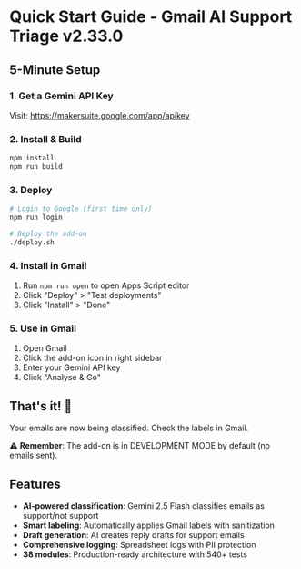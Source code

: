 # Quick Start Guide - Gmail AI Support Triage v2.33.0

## 5-Minute Setup

### 1. Get a Gemini API Key
Visit: https://makersuite.google.com/app/apikey

### 2. Install & Build
```bash
npm install
npm run build
```

### 3. Deploy
```bash
# Login to Google (first time only)
npm run login

# Deploy the add-on
./deploy.sh
```

### 4. Install in Gmail
1. Run `npm run open` to open Apps Script editor
2. Click "Deploy" > "Test deployments"
3. Click "Install" > "Done"

### 5. Use in Gmail
1. Open Gmail
2. Click the add-on icon in right sidebar
3. Enter your Gemini API key
4. Click "Analyse & Go"

## That's it! 🎉

Your emails are now being classified. Check the labels in Gmail.

⚠️ **Remember**: The add-on is in DEVELOPMENT MODE by default (no emails sent).

## Features
- **AI-powered classification**: Gemini 2.5 Flash classifies emails as support/not support
- **Smart labeling**: Automatically applies Gmail labels with sanitization
- **Draft generation**: AI creates reply drafts for support emails
- **Comprehensive logging**: Spreadsheet logs with PII protection
- **38 modules**: Production-ready architecture with 540+ tests